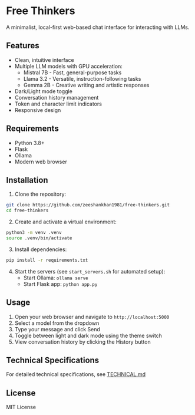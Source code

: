 # Free Thinkers

A minimalist, local-first web-based chat interface for interacting with LLMs.

## Features

- Clean, intuitive interface
- Multiple LLM models with GPU acceleration:
  - Mistral 7B - Fast, general-purpose tasks
  - Llama 3.2 - Versatile, instruction-following tasks
  - Gemma 2B - Creative writing and artistic responses
- Dark/Light mode toggle
- Conversation history management
- Token and character limit indicators
- Responsive design

## Requirements

- Python 3.8+
- Flask
- Ollama
- Modern web browser

## Installation

1. Clone the repository:
```bash
git clone https://github.com/zeeshankhan1981/free-thinkers.git
cd free-thinkers
```

2. Create and activate a virtual environment:
```bash
python3 -m venv .venv
source .venv/bin/activate
```

3. Install dependencies:
```bash
pip install -r requirements.txt
```

4. Start the servers (see `start_servers.sh` for automated setup):
   - Start Ollama: `ollama serve`
   - Start Flask app: `python app.py`

## Usage

1. Open your web browser and navigate to `http://localhost:5000`
2. Select a model from the dropdown
3. Type your message and click Send
4. Toggle between light and dark mode using the theme switch
5. View conversation history by clicking the History button

## Technical Specifications

For detailed technical specifications, see [TECHNICAL.md](TECHNICAL.md)

## License

MIT License
